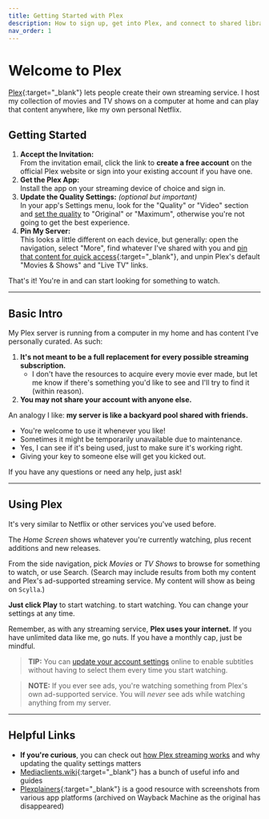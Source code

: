 ```yaml
---
title: Getting Started with Plex
description: How to sign up, get into Plex, and connect to shared libraries.
nav_order: 1
---
```

# Welcome to Plex
[Plex](https://www.plex.tv/){:target="_blank"} lets people create their own streaming service. I host my collection of movies and TV shows on a computer at home and can play that content anywhere, like my own personal Netflix.

## Getting Started

1. **Accept the Invitation:**  
From the invitation email, click the link to **create a free account** on the official Plex website or sign into your existing account if you have one.
2. **Get the Plex App:**  
Install the app on your streaming device of choice and sign in.
3. **Update the Quality Settings:** _(optional but important)_  
In your app's Settings menu, look for the "Quality" or "Video" section and [set the quality](quality-settings.md) to "Original" or "Maximum", otherwise you're not going to get the best experience.
4. **Pin My Server:**  
This looks a little different on each device, but generally: open the navigation, select "More", find whatever I've shared with you and [pin that content for quick access](https://support.plex.tv/articles/customizing-the-apps/#toc-0){:target="_blank"}, and unpin Plex's default "Movies & Shows" and "Live TV" links.

That's it! You're in and can start looking for something to watch.

---

## Basic Intro
My Plex server is running from a computer in my home and has content I've personally curated. As such:

1. **It's not meant to be a full replacement for every possible streaming subscription.**
   * I don't have the resources to acquire every movie ever made, but let me know if there's something you'd like to see and I'll try to find it (within reason).
2. **You may not share your account with anyone else.**

An analogy I like: **my server is like a backyard pool shared with friends.**
* You're welcome to use it whenever you like!
* Sometimes it might be temporarily unavailable due to maintenance.
* Yes, I can see if it's being used, just to make sure it's working right.
* Giving your key to someone else will get you kicked out.

If you have any questions or need any help, just ask!

---

## Using Plex
It's very similar to Netflix or other services you've used before.

The _Home Screen_ shows whatever you're currently watching, plus recent additions and new releases.

From the side navigation, pick _Movies_ or _TV Shows_ to browse for something to watch, or use Search. (Search may include results from both my content and Plex's ad-supported streaming service. My content will show as being on `Scylla`.)

**Just click Play** to start watching. to start watching. You can change your settings at any time.

Remember, as with any streaming service, **Plex uses your internet.** If you have unlimited data like me, go nuts. If you have a monthly cap, just be mindful.

> **TIP:** You can [update your account settings](account-settings.md) online to enable subtitles without having to select them every time you start watching.

> **NOTE:** If you ever see ads, you're watching something from Plex's own ad-supported service. You will _never_ see ads while watching anything from my server.

-----

## Helpful Links
* **If you're curious**, you can check out [how Plex streaming works](faqs.md) and why updating the quality settings matters
* [Mediaclients.wiki](https://mediaclients.wiki/en/Plex){:target="_blank"} has a bunch of useful info and guides
* [Plexplainers](https://web.archive.org/web/20250317201942/http://plxplainers.xyz/){:target="_blank"} is a good resource with screenshots from various app platforms (archived on Wayback Machine as the original has disappeared)

